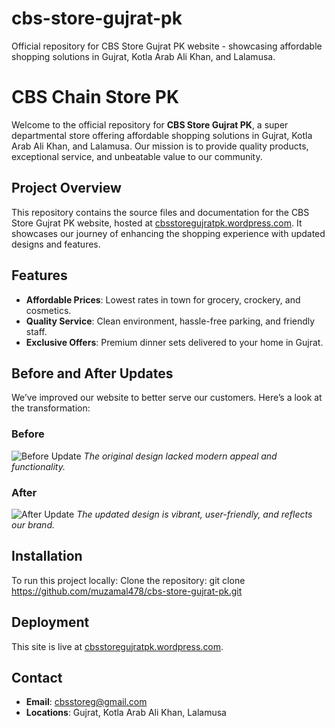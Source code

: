 # cbs-store-gujrat-pk
Official repository for CBS Store Gujrat PK website - showcasing affordable shopping solutions in Gujrat, Kotla Arab Ali Khan, and Lalamusa.

# CBS Chain Store PK

Welcome to the official repository for **CBS Store Gujrat PK**, a super departmental store offering affordable shopping solutions in Gujrat, Kotla Arab Ali Khan, and Lalamusa. Our mission is to provide quality products, exceptional service, and unbeatable value to our community.

## Project Overview
This repository contains the source files and documentation for the CBS Store Gujrat PK website, hosted at [cbsstoregujratpk.wordpress.com](https://cbsstoregujratpk.wordpress.com/). It showcases our journey of enhancing the shopping experience with updated designs and features.

## Features
- **Affordable Prices**: Lowest rates in town for grocery, crockery, and cosmetics.
- **Quality Service**: Clean environment, hassle-free parking, and friendly staff.
- **Exclusive Offers**: Premium dinner sets delivered to your home in Gujrat.

## Before and After Updates
We’ve improved our website to better serve our customers. Here’s a look at the transformation:

### Before
![Before Update](images/before.jpg)
*The original design lacked modern appeal and functionality.*

### After
![After Update](images/after.jpg)
*The updated design is vibrant, user-friendly, and reflects our brand.*

## Installation
To run this project locally:
Clone the repository:
git clone https://github.com/muzamal478/cbs-store-gujrat-pk.git

## Deployment
This site is live at [cbsstoregujratpk.wordpress.com](https://cbsstoregujratpk.wordpress.com/).

## Contact
- **Email**: [cbsstoreg@gmail.com](mailto:cbsstoreg@gmail.com)
- **Locations**: Gujrat, Kotla Arab Ali Khan, Lalamusa
